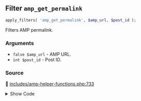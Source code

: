 ## Filter `amp_get_permalink`

```php
apply_filters( 'amp_get_permalink', $amp_url, $post_id );
```

Filters AMP permalink.

### Arguments

* `false $amp_url` - AMP URL.
* `int $post_id` - Post ID.

### Source

:link: [includes/amp-helper-functions.php:733](/includes/amp-helper-functions.php#L733)

<details>
<summary>Show Code</summary>

```php
return apply_filters( 'amp_get_permalink', $amp_url, $post_id );
```

</details>
